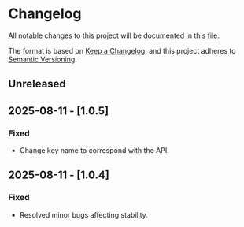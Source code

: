 # Changelog

All notable changes to this project will be documented in this file.

The format is based on [Keep a Changelog](https://keepachangelog.com/en/1.0.0/),
and this project adheres to [Semantic Versioning](https://semver.org/spec/v2.0.0.html).

## Unreleased

## 2025-08-11 - [1.0.5]
### Fixed
- Change key name to correspond with the API.
  
## 2025-08-11 - [1.0.4]
### Fixed
- Resolved minor bugs affecting stability.
